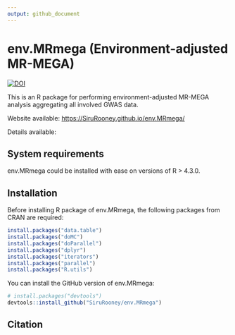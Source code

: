 ```yaml
---
output: github_document
---
```


<!-- README.md is generated from README.Rmd. Please edit that file -->



# env.MRmega (Environment-adjusted MR-MEGA)

<!-- badges: start -->
[![DOI](https://zenodo.org/badge/DOI/10.5281/zenodo.11047160.svg)](https://doi.org/10.5281/zenodo.11047160)
<!-- badges: end -->

This is an R package for performing environment-adjusted MR-MEGA analysis aggregating all involved GWAS data. 

Website available: <https://SiruRooney.github.io/env.MRmega/>

Details available:


## System requirements
env.MRmega could be installed with ease on versions of R > 4.3.0.


## Installation

Before installing R package of env.MRmega, the following packages from CRAN are required:

```r
install.packages("data.table")
install.packages("doMC")
install.packages("doParallel")
install.packages("dplyr")
install.packages("iterators")
install.packages("parallel")
install.packages("R.utils")
```

You can install the GitHub version of env.MRmega:

``` r
# install.packages("devtools")
devtools::install_github("SiruRooney/env.MRmega")
```

## Citation

